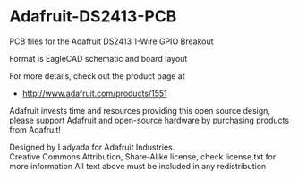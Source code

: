 # Adafruit-DS2413-PCB
PCB files for the Adafruit DS2413 1-Wire GPIO Breakout

Format is EagleCAD schematic and board layout

For more details, check out the product page at

   * http://www.adafruit.com/products/1551

Adafruit invests time and resources providing this open source design, 
please support Adafruit and open-source hardware by purchasing 
products from Adafruit!

Designed by Ladyada for Adafruit Industries.  
Creative Commons Attribution, Share-Alike license, check license.txt for more information
All text above must be included in any redistribution